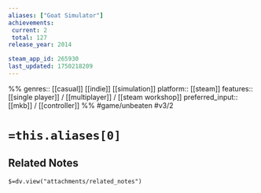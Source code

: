 ```yaml
---
aliases: ["Goat Simulator"]
achievements:
 current: 2
 total: 127
release_year: 2014

steam_app_id: 265930
last_updated: 1750218209
---
```

%%
genres:: [[casual]] [[indie]] [[simulation]]
platform:: [[steam]]
features:: [[single player]] / [[multiplayer]] / [[steam workshop]]
preferred_input:: [[mkb]] / [[controller]]
%%
#game/unbeaten
#v3/2

# `=this.aliases[0]`
## Related Notes
`$=dv.view("attachments/related_notes")`